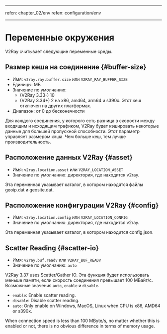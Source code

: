 * * *

refcn: chapter_02/env refen: configuration/env

* * *

# Переменные окружения

V2Ray считывает следующие переменные среды.

## Размер кеша на соединение {#buffer-size}

* Имя: `v2ray.ray.buffer.size` или `V2RAY_RAY_BUFFER_SIZE`
* Единицы: МБ
* Значение по умолчанию: 
  * (V2Ray 3.33-) 10
  * (V2Ray 3.34+) 2 на x86, amd64, arm64 и s390x. Этот кеш отключен на других платформах.
* Диапазон: от 0 до бесконечности

Для каждого соединения, у которого есть разница в скорости между входящим и исходящим трафиком, V2Ray будет кэшировать некоторые данные для большей пропускной способности. Этот параметр управляет размером кэша. Чем больше кеш, тем лучше производительность.

## Расположение данных V2Ray {#asset}

* Имя: `v2ray.location.asset` или `V2RAY_LOCATION_ASSET`
* Значение по умолчанию: директория, где находится v2ray.

Эта переменная указывает каталог, в котором находятся файлы geoip.dat и geosite.dat.

## Расположение конфигурации V2Ray {#config}

* Имя: `v2ray.location.config` или `V2RAY_LOCATION_CONFIG`
* Значение по умолчанию: директория, где находится v2ray.

Эта переменная указывает каталог, в котором находится config.json.

## Scatter Reading {#scatter-io}

* Имя: `v2ray.buf.readv` или `V2RAY_BUF_READV`
* Значение по умолчанию: `auto`

V2Ray 3.37 uses Scatter/Gather IO. Эта функция будет использовать меньше памяти, если скорость соединения превышает 100 МБайт/с. Возможные значения `auto`, `enable` и `disable`.

* `enable`: Enable scatter reading.
* `disable`: Disable scatter reading.
* `auto`: Only enable on Windows, MacOS, Linux when CPU is x86, AMD64 or s390x.

When connection speed is less than 100 MByte/s, no matter whether this is enabled or not, there is no obvious difference in terms of memory usage.
